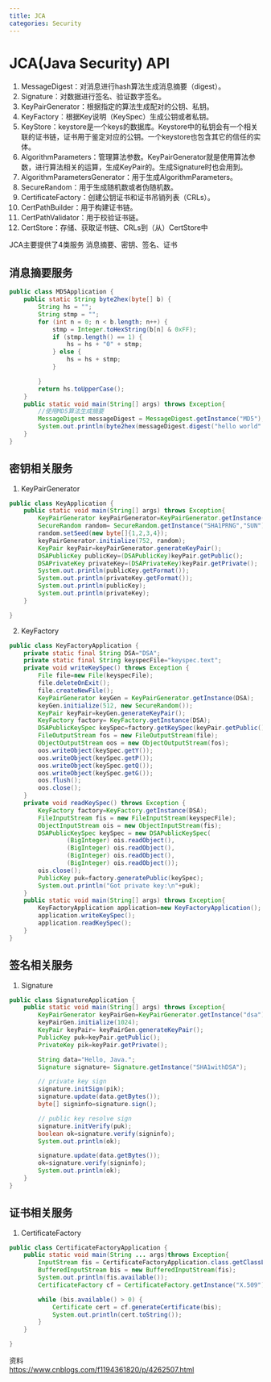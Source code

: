```yaml
---
title: JCA  
categories: Security
---
```


# JCA(Java Security) API

1. MessageDigest：对消息进行hash算法生成消息摘要（digest）。
2. Signature：对数据进行签名、验证数字签名。
3. KeyPairGenerator：根据指定的算法生成配对的公钥、私钥。
4. KeyFactory：根据Key说明（KeySpec）生成公钥或者私钥。
5. KeyStore：keystore是一个keys的数据库。Keystore中的私钥会有一个相关联的证书链，证书用于鉴定对应的公钥。一个keystore也包含其它的信任的实体。
6. AlgorithmParameters：管理算法参数。KeyPairGenerator就是使用算法参数，进行算法相关的运算，生成KeyPair的。生成Signature时也会用到。
7. AlgorithmParametersGenerator：用于生成AlgorithmParameters。
8. SecureRandom：用于生成随机数或者伪随机数。
9. CertificateFactory：创建公钥证书和证书吊销列表（CRLs）。
10. CertPathBuilder：用于构建证书链。
11. CertPathValidator：用于校验证书链。
12. CertStore：存储、获取证书链、CRLs到（从）CertStore中

JCA主要提供了4类服务 消息摘要、密钥、签名、证书


## 消息摘要服务
```java
public class MD5Application {
    public static String byte2hex(byte[] b) {
        String hs = "";
        String stmp = "";
        for (int n = 0; n < b.length; n++) {
            stmp = Integer.toHexString(b[n] & 0xFF);
            if (stmp.length() == 1) {
                hs = hs + "0" + stmp;
            } else {
                hs = hs + stmp;
            }

        }
        return hs.toUpperCase();
    }
    public static void main(String[] args) throws Exception{
        //使用MD5算法生成摘要
        MessageDigest messageDigest = MessageDigest.getInstance("MD5");
        System.out.println(byte2hex(messageDigest.digest("hello world".getBytes())));
    }
}
```
## 密钥相关服务
1. KeyPairGenerator
```java
public class KeyApplication {
    public static void main(String[] args) throws Exception{
        KeyPairGenerator keyPairGenerator=KeyPairGenerator.getInstance("dsa");
        SecureRandom random= SecureRandom.getInstance("SHA1PRNG","SUN");
        random.setSeed(new byte[]{1,2,3,4});
        keyPairGenerator.initialize(752, random);
        KeyPair keyPair=keyPairGenerator.generateKeyPair();
        DSAPublicKey publicKey=(DSAPublicKey)keyPair.getPublic();
        DSAPrivateKey privateKey=(DSAPrivateKey)keyPair.getPrivate();
        System.out.println(publicKey.getFormat());
        System.out.println(privateKey.getFormat());
        System.out.println(publicKey);
        System.out.println(privateKey);
    }

}
```

2. KeyFactory
```java
public class KeyFactoryApplication {
    private static final String DSA="DSA";
    private static final String keyspecFile="keyspec.text";
    private void writeKeySpec() throws Exception {
        File file=new File(keyspecFile);
        file.deleteOnExit();
        file.createNewFile();
        KeyPairGenerator keyGen = KeyPairGenerator.getInstance(DSA);
        keyGen.initialize(512, new SecureRandom());
        KeyPair keyPair=keyGen.generateKeyPair();
        KeyFactory factory= KeyFactory.getInstance(DSA);
        DSAPublicKeySpec keySpec=factory.getKeySpec(keyPair.getPublic(), DSAPublicKeySpec.class);
        FileOutputStream fos = new FileOutputStream(file);
        ObjectOutputStream oos = new ObjectOutputStream(fos);
        oos.writeObject(keySpec.getY());
        oos.writeObject(keySpec.getP());
        oos.writeObject(keySpec.getQ());
        oos.writeObject(keySpec.getG());
        oos.flush();
        oos.close();
    }
    private void readKeySpec() throws Exception {
        KeyFactory factory=KeyFactory.getInstance(DSA);
        FileInputStream fis = new FileInputStream(keyspecFile);
        ObjectInputStream ois = new ObjectInputStream(fis);
        DSAPublicKeySpec keySpec = new DSAPublicKeySpec(
                (BigInteger) ois.readObject(),
                (BigInteger) ois.readObject(),
                (BigInteger) ois.readObject(),
                (BigInteger) ois.readObject());
        ois.close();
        PublicKey puk=factory.generatePublic(keySpec);
        System.out.println("Got private key:\n"+puk);
    }
    public static void main(String[] args) throws Exception{
        KeyFactoryApplication application=new KeyFactoryApplication();
        application.writeKeySpec();
        application.readKeySpec();
    }
}
```
## 签名相关服务
1. Signature
```java
public class SignatureApplication {
    public static void main(String[] args) throws Exception{
        KeyPairGenerator keyPairGen=KeyPairGenerator.getInstance("dsa");
        keyPairGen.initialize(1024);
        KeyPair keyPair= keyPairGen.generateKeyPair();
        PublicKey puk=keyPair.getPublic();
        PrivateKey pik=keyPair.getPrivate();

        String data="Hello, Java.";
        Signature signature= Signature.getInstance("SHA1withDSA");

        // private key sign
        signature.initSign(pik);
        signature.update(data.getBytes());
        byte[] signinfo=signature.sign();

        // public key resolve sign
        signature.initVerify(puk);
        boolean ok=signature.verify(signinfo);
        System.out.println(ok);

        signature.update(data.getBytes());
        ok=signature.verify(signinfo);
        System.out.println(ok);
    }
}
```
## 证书相关服务
1. CertificateFactory
```java
public class CertificateFactoryApplication {
    public static void main(String ... args)throws Exception{
        InputStream fis = CertificateFactoryApplication.class.getClassLoader().getResourceAsStream("ca.crt");
        BufferedInputStream bis = new BufferedInputStream(fis);
        System.out.println(fis.available());
        CertificateFactory cf = CertificateFactory.getInstance("X.509");

        while (bis.available() > 0) {
            Certificate cert = cf.generateCertificate(bis);
            System.out.println(cert.toString());
        }
    }

}
```


资料  
https://www.cnblogs.com/f1194361820/p/4262507.html